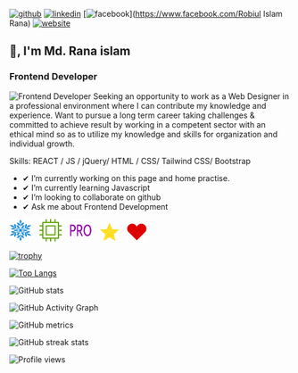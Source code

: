 [<img src='https://cdn.jsdelivr.net/npm/simple-icons@3.0.1/icons/github.svg' alt='github' height='40'>](https://github.com/Md-Rana-islam)  [<img src='https://cdn.jsdelivr.net/npm/simple-icons@3.0.1/icons/linkedin.svg' alt='linkedin' height='40'>](https://www.linkedin.com/in/md-rana-mia/)  [<img src='https://cdn.jsdelivr.net/npm/simple-icons@3.0.1/icons/facebook.svg' alt='facebook' height='40'>](https://www.facebook.com/Robiul Islam Rana)  [<img src='https://cdn.jsdelivr.net/npm/simple-icons@3.0.1/icons/icloud.svg' alt='website' height='40'>](https://md-rana-islam.github.io/My-personal-portfolio/)  

## 👋, I'm Md. Rana islam
### Frontend Developer

![Frontend Developer](https://media.licdn.com/dms/image/D5616AQEjk8hzGzLezA/profile-displaybackgroundimage-shrink_350_1400/0/1691132126033?e=1697068800&v=beta&t=6GfkA8JTjrYboZX150nRkuEB_fdH_Ro-zer9NWMEt_A)
Seeking an opportunity to work as a Web Designer in a professional environment where I can contribute 
my knowledge and experience. Want to pursue a long term career taking challenges & committed to 
achieve result by working in a competent sector with an ethical mind so as to utilize my knowledge and 
skills for organization and individual growth.

Skills: REACT / JS / jQuery/ HTML / CSS/ Tailwind CSS/ Bootstrap  

- ✔ I’m currently working on this page and home practise. 
- ✔  I’m currently learning Javascript 
- ✔  I’m looking to collaborate on github 
- ✔  Ask me about Frontend Development 




<a href='https://archiveprogram.github.com/'><img src='https://raw.githubusercontent.com/acervenky/animated-github-badges/master/assets/acbadge.gif' width='40' height='40'></a> <a href='https://docs.github.com/en/developers'><img src='https://raw.githubusercontent.com/acervenky/animated-github-badges/master/assets/devbadge.gif' width='40' height='40'></a> <a href='https://github.com/pricing'><img src='https://raw.githubusercontent.com/acervenky/animated-github-badges/master/assets/pro.gif' width='40' height='40'></a> <a href='https://stars.github.com/'><img src='https://raw.githubusercontent.com/acervenky/animated-github-badges/master/assets/starbadge.gif' width='35' height='35'></a> <a href='https://docs.github.com/en/github/supporting-the-open-source-community-with-github-sponsors'><img src='https://raw.githubusercontent.com/acervenky/animated-github-badges/master/assets/sponsorbadge.gif' width='35' height='35'></a> 

[![trophy](https://github-profile-trophy.vercel.app/?username=Md-Rana-islam)](https://github.com/ryo-ma/github-profile-trophy)

[![Top Langs](https://github-readme-stats.vercel.app/api/top-langs/?username=Md-Rana-islam)](https://github.com/anuraghazra/github-readme-stats)

![GitHub stats](https://github-readme-stats.vercel.app/api?username=Md-Rana-islam&show_icons=true&count_private=true)  

![GitHub Activity Graph](https://activity-graph.herokuapp.com/graph?username=Md-Rana-islam)  

![GitHub metrics](https://metrics.lecoq.io/Md-Rana-islam)  

![GitHub streak stats](https://streak-stats.demolab.com/?user=Md-Rana-islam)  

![Profile views](https://gpvc.arturio.dev/Md-Rana-islam)  
